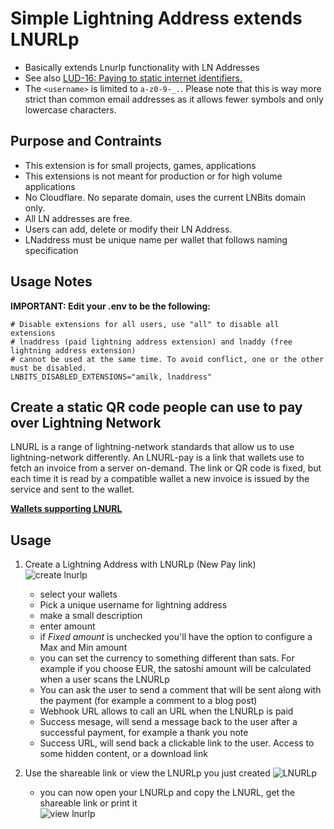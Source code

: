 # Simple Lightning Address extends LNURLp

- Basically extends Lnurlp functionality with LN Addresses
- See also [LUD-16: Paying to static internet identifiers.](https://github.com/lnurl/luds/blob/luds/16.md)
- The `<username>` is limited to `a-z0-9-_.`.  Please note that this is way more strict than common email addresses as it allows fewer symbols and only lowercase characters.

## Purpose and Contraints

- This extension is for small projects, games, applications 
- This extensions is not meant for production or for high volume applications
- No Cloudflare. No separate domain, uses the current LNBits domain only.
- All LN addresses are free.
- Users can add, delete or modify their LN Address. 
- LNaddress must be unique name per wallet that follows naming specification

## Usage Notes

**IMPORTANT: Edit your .env to be the following:**

```
# Disable extensions for all users, use "all" to disable all extensions
# lnaddress (paid lightning address extension) and lnaddy (free lightning address extension)
# cannot be used at the same time. To avoid conflict, one or the other must be disabled. 
LNBITS_DISABLED_EXTENSIONS="amilk, lnaddress"
```


## Create a static QR code people can use to pay over Lightning Network

LNURL is a range of lightning-network standards that allow us to use lightning-network differently. An LNURL-pay is a link that wallets use to fetch an invoice from a server on-demand. The link or QR code is fixed, but each time it is read by a compatible wallet a new invoice is issued by the service and sent to the wallet.

[**Wallets supporting LNURL**](https://github.com/fiatjaf/awesome-lnurl#wallets)

## Usage

1. Create a Lightning Address with LNURLp (New Pay link)\
   ![create lnurlp](https://i.imgur.com/Ht7ds9e.png)

   - select your wallets
   - Pick a unique username for lightning address
   - make a small description
   - enter amount
   - if _Fixed amount_ is unchecked you'll have the option to configure a Max and Min amount
   - you can set the currency to something different than sats. For example if you choose EUR, the satoshi amount will be calculated when a user scans the LNURLp
   - You can ask the user to send a comment that will be sent along with the payment (for example a comment to a blog post)
   - Webhook URL allows to call an URL when the LNURLp is paid
   - Success mesage, will send a message back to the user after a successful payment, for example a thank you note
   - Success URL, will send back a clickable link to the user. Access to some hidden content, or a download link

2. Use the shareable link or view the LNURLp you just created
   ![LNURLp](https://i.imgur.com/C8s1P0Q.jpg)
   - you can now open your LNURLp and copy the LNURL, get the shareable link or print it\
     ![view lnurlp](https://i.imgur.com/4n41S7T.jpg)
